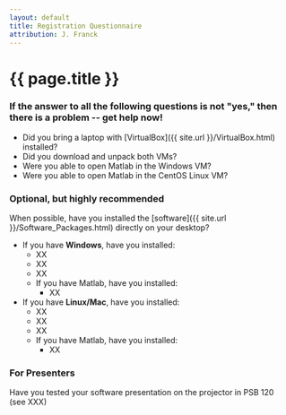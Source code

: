 ```yaml
---
layout: default
title: Registration Questionnaire 
attribution: J. Franck
---
```

# {{ page.title }}

### If the answer to all the following questions is not "yes," then there is a problem -- get help now!

- Did you bring a laptop with [VirtualBox]({{ site.url }}/VirtualBox.html) installed?
- Did you download and unpack both VMs?
- Were you able to open Matlab in the Windows VM?
- Were you able to open Matlab in the CentOS Linux VM?

### Optional, but highly recommended

When possible, have you installed the [software]({{ site.url }}/Software_Packages.html) directly on your desktop?

- If you have **Windows**, have you installed:
    - XX
    - XX
    - XX
    - If you have Matlab, have you installed:
        - XX
- If you have **Linux/Mac**, have you installed:
    - XX
    - XX
    - XX
    - If you have Matlab, have you installed:
        - XX

### For Presenters

Have you tested your software presentation on the projector in PSB 120 (see XXX)

